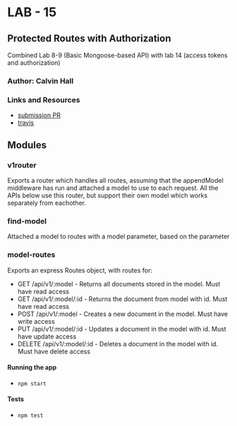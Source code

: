 # LAB - 15

## Protected Routes with Authorization
Combined Lab 8-9 (Basic Mongoose-based API) with lab 14 (access tokens and authorization)

### Author: Calvin Hall

### Links and Resources
* [submission PR](https://github.com/Clownvin-cr-deltav-401d4/lab-15/pull/1)
* [travis](https://www.travis-ci.com/Clownvin-cr-deltav-401d4/lab-15)

## Modules
### v1router
Exports a router which handles all routes, assuming that the appendModel middleware has run and attached a model to use to each request. All the APIs below use this router, but support their own model which works separately from eachother.
### find-model
Attached a model to routes with a model parameter, based on the parameter
### model-routes
Exports an express Routes object, with routes for:
* GET /api/v1/:model - Returns all documents stored in the model. Must have read access
* GET /api/v1/:model/:id - Returns the document from model with id. Must have read access
* POST /api/v1/:model - Creates a new document in the model. Must have write access
* PUT /api/v1/:model/:id - Updates a document in the model with id. Must have update access
* DELETE /api/v1/:model/:id - Deletes a document in the model with id. Must have delete access

#### Running the app
* `npm start`
  
#### Tests
* `npm test`
